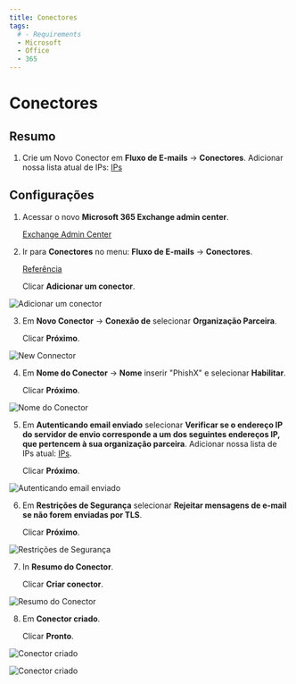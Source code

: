 ```yaml
---
title: Conectores
tags:
  # - Requirements
  - Microsoft
  - Office
  - 365
---
```

# Conectores

## Resumo

1. Crie um Novo Conector em **Fluxo de E-mails** -> **Conectores**. Adicionar nossa lista atual de IPs: [IPs](../ips.html#separado-por-linhas)

## Configurações

1. Acessar o novo **Microsoft 365 Exchange admin center**.

   [Exchange Admin Center](https://admin.exchange.microsoft.com/#/homepage)

2. Ir para **Conectores** no menu: **Fluxo de E-mails** -> **Conectores**.

   [Referência](https://docs.microsoft.com/pt-br/exchange/mail-flow-best-practices/use-connectors-to-configure-mail-flow/use-connectors-to-configure-mail-flow)

   Clicar **Adicionar um conector**.

![Adicionar um conector](https://cdn.phishx.io/phishx-docs/images/microsoft_365_02.webp)

3. Em **Novo Conector** -> **Conexão de** selecionar **Organização Parceira**.

   Clicar **Próximo**.

![New Connector](https://cdn.phishx.io/phishx-docs/images/microsoft_365_03.webp)

4. Em **Nome do Conector** -> **Nome** inserir "PhishX" e selecionar **Habilitar**.

   Clicar **Próximo**.

![Nome do Conector](https://cdn.phishx.io/phishx-docs/images/microsoft_365_04.webp)

5. Em **Autenticando email enviado** selecionar **Verificar se o endereço IP do servidor de envio corresponde a um dos seguintes endereços IP, que pertencem à sua organização parceira**. Adicionar nossa lista de IPs atual: [IPs](../ips.html#separado-por-linhas).

   Clicar **Próximo**.

![Autenticando email enviado](https://cdn.phishx.io/phishx-docs/images/microsoft_365_05.webp)

6. Em **Restrições de Segurança** selecionar **Rejeitar mensagens de e-mail se não forem enviadas por TLS**.

   Clicar **Próximo**.

![Restrições de Segurança](https://cdn.phishx.io/phishx-docs/images/microsoft_365_06.webp)

7. In **Resumo do Conector**.

   Clicar **Criar conector**.

![Resumo do Conector](https://cdn.phishx.io/phishx-docs/images/microsoft_365_07.webp)

8. Em **Conector criado**.

   Clicar **Pronto**.

![Conector criado](https://cdn.phishx.io/phishx-docs/images/microsoft_365_08.webp)

![Conector criado](https://cdn.phishx.io/phishx-docs/images/microsoft_365_09.webp)
